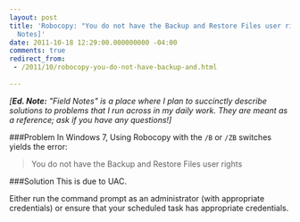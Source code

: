 ```yaml
---
layout: post
title: 'Robocopy: "You do not have the Backup and Restore Files user rights" [Field
  Notes]'
date: 2011-10-18 12:29:00.000000000 -04:00
comments: true
redirect_from: 
 - /2011/10/robocopy-you-do-not-have-backup-and.html
 
---
```

*[**Ed. Note:** "Field Notes" is a place where I plan to succinctly describe solutions to problems that I run across in my daily work. They are meant as a reference; ask if you have any questions!]*

###Problem
In Windows 7, Using Robocopy with the `/B` or `/ZB` switches yields the error:

> You do not have the Backup and Restore Files user rights

###Solution
This is due to UAC. 

Either run the command prompt as an administrator (with appropriate credentials) or ensure that your scheduled task has appropriate credentials.
